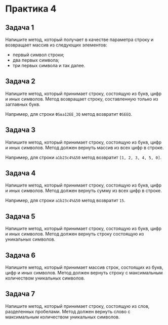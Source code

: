 # Практика 4

## Задача 1
Напишите метод, который получает в качестве параметра строку и возвращает массив из следующих элементов:
- первый символ строки;
- два первых символа;
- три первых символа и так далее.

## Задача 2
Напишите метод, который принимает строку, состоящую из букв, цифр и иных символов. Метод возвращает строку, составленную только из заглавных букв.

Например, для строки `ФSва12ЕE_3Q` метод возвратит `ФSЕEQ`.

## Задача 3
Напишите метод, который принимает строку, состоящую из букв, цифр и иных символов. Метод должен вернуть массив из всех цифр в строке. 

Например, для строки `a1b23c4%&50` метод возвратит `[1, 2, 3, 4, 5, 0]`.

## Задача 4
Напишите метод, который принимает строку, состоящую из букв, цифр и иных символов. Метод должен вернуть сумму из всех цифр в строке. 

Например, для строки `a1b23c4%&50` метод возвратит `15`.

## Задача 5
Напишите метод, который принимает строку, состоящую из букв, цифр и иных символов. Метод должен вернуть строку состоящую из уникальных символов.

## Задача 6
Напишите метод, который принимает массив строк, состоящих из букв, цифр и иных символов. Метод должен вернуть строку с максимальным количеством уникальных символов.

## Задача 7
Напишите метод, который принимает строку, состоящую из слов, разделенных пробелами. Метод должен вернуть слово с максимальным количеством уникальных символов.